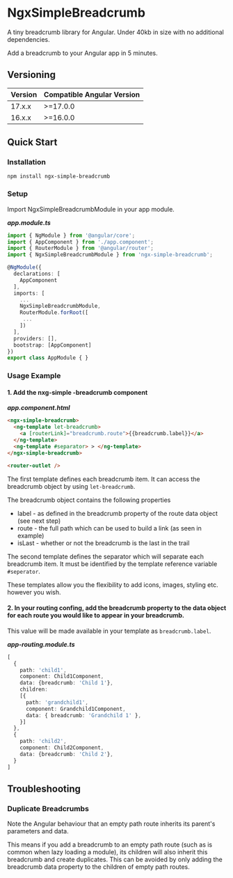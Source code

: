 # NgxSimpleBreadcrumb

A tiny breadcrumb library for Angular. Under 40kb in size with no additional dependencies.

Add a breadcrumb to your Angular app in 5 minutes.

## Versioning

| Version | Compatible Angular Version |
|---------|----------------------------|
| 17.x.x  | >=17.0.0                   |
| 16.x.x  | >=16.0.0                   |

## Quick Start

### Installation

```shell
npm install ngx-simple-breadcrumb
```

### Setup

Import NgxSimpleBreadcrumbModule in your app module.

***app.module.ts***

```ts
import { NgModule } from '@angular/core';
import { AppComponent } from './app.component';
import { RouterModule } from '@angular/router';
import { NgxSimpleBreadcrumbModule } from 'ngx-simple-breadcrumb';

@NgModule({
  declarations: [
    AppComponent
  ],
  imports: [
    ...
    NgxSimpleBreadcrumbModule,
    RouterModule.forRoot([
     ...
    ])
  ],
  providers: [],
  bootstrap: [AppComponent]
})
export class AppModule { }


```
### Usage Example

#### 1. Add the nxg-simple   -breadcrumb component

***app.component.html***
```html
<ngx-simple-breadcrumb>
  <ng-template let-breadcrumb>
    <a [routerLink]="breadcrumb.route">{{breadcrumb.label}}</a>
  </ng-template>
  <ng-template #separator> > </ng-template>
</ngx-simple-breadcrumb>

<router-outlet />
```

The first template defines each breadcrumb item. It can access the breadcrumb object by using ```let-breadcrumb```.

The breadcrumb object contains the following properties
- label - as defined in the breadcrumb property of the route data object (see next step)
- route - the full path which can be used to build a link (as seen in example)
- isLast - whether or not the breadcrumb is the last in the trail

The second template defines the separator which will separate each breadcrumb item. It must be identified by the template reference variable ```#seperator```.

These templates allow you the flexibility to add icons, images, styling etc. however you wish.

#### 2. In your routing confing, add the breadcrumb property to the data object for each route you would like to appear in your breadcrumb.
This value will be made available in your template as ```breadcrumb.label```.

***app-routing.module.ts***
```ts
[
  {
    path: 'child1',
    component: Child1Component,
    data: {breadcrumb: 'Child 1'},
    children:
    [{
      path: 'grandchild1',
      component: Grandchild1Component,
      data: { breadcrumb: 'Grandchild 1' },
    }]
  },
  {
    path: 'child2',
    component: Child2Component,
    data: {breadcrumb: 'Child 2'},
  }
]
```
## Troubleshooting

### Duplicate Breadcrumbs
Note the Angular behaviour that an empty path route inherits its parent's parameters and data.

This means if you add a breadcrumb to an empty path route (such as is common when lazy loading a module), its children will also inherit this breadcrumb and create duplicates. This can be avoided by only adding the breadcrumb data property to the children of empty path routes. 